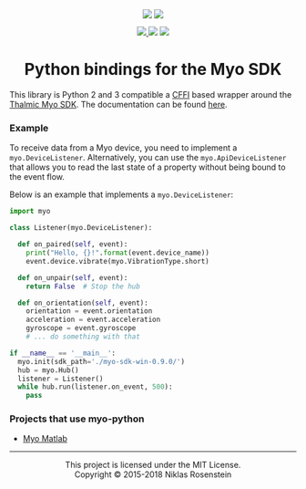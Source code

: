 <p align="center">
  <img align="center" src="https://www.myo.com/assets/sapphire/navbar/myo-logo.svg"/>
  <img align="center" src="https://www.python.org/static/community_logos/python-logo.png"/>
</p>
<p align="center">
  <a href="https://opensource.org/licenses/MIT" alt="License: MIT">
    <img src="https://img.shields.io/badge/License-MIT-yellow.svg?style=flat-square"/>
  </a>
  <img src="https://img.shields.io/badge/version-1.0.0--dev-blue.svg?style=flat-square"/>
  <a href="http://myo-python.readthedocs.org/en/latest/?badge=latest" alt="Documentation Status">
    <img src="https://readthedocs.org/projects/myo-python/badge/?version=latest"/>
  </a>
</p>
<h1 align="center">Python bindings for the Myo SDK</h1>

This library is Python 2 and 3 compatible a [CFFI] based wrapper around the
[Thalmic Myo SDK]. The documentation can be found [here][Documentation].

  [CFFI]: https://pypi.python.org/pypi/cffi
  [Thalmic Myo SDK]: https://developer.thalmic.com/downloads
  [Documentation]: http://myo-python.readthedocs.org/en/latest/index.html

### Example

To receive data from a Myo device, you need to implement a `myo.DeviceListener`.
Alternatively, you can use the `myo.ApiDeviceListener` that allows you to read
the last state of a property without being bound to the event flow.

Below is an example that implements a `myo.DeviceListener`:

```python
import myo

class Listener(myo.DeviceListener):

  def on_paired(self, event):
    print("Hello, {}!".format(event.device_name))
    event.device.vibrate(myo.VibrationType.short)

  def on_unpair(self, event):
    return False  # Stop the hub

  def on_orientation(self, event):
    orientation = event.orientation
    acceleration = event.acceleration
    gyroscope = event.gyroscope
    # ... do something with that

if __name__ == '__main__':
  myo.init(sdk_path='./myo-sdk-win-0.9.0/')
  hub = myo.Hub()
  listener = Listener()
  while hub.run(listener.on_event, 500):
    pass
```

### Projects that use myo-python

- [Myo Matlab](https://github.com/yijuilee/myomatlab)

----

<p align="center">This project is licensed under the MIT License.</br>
Copyright &copy; 2015-2018 Niklas Rosenstein</p>
